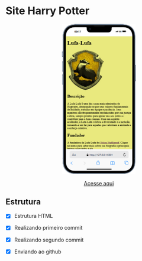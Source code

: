 # Site Harry Potter

<div align=center>
    <img src="./img/iPhone-13-PRO-127.0.0.1 (1).png" width=200>
</div>
    
    
<div align=center>

[Acesse aqui](https://guime777.github.io/Site-Harry-Potter/)

</div>

## Estrutura

- [x]  Estrutura HTML
- [x] Realizando primeiro commit
- [x] Realizando segundo commit
- [x] Enviando ao github


